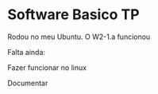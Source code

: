 # Software Basico TP

Rodou no meu Ubuntu.
O W2-1.a funcionou

Falta ainda:

Fazer funcionar no linux

Documentar 

